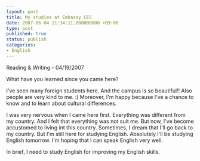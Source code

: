 ```yaml
---
layout: post
title: My studies at Embassy CES
date: 2007-06-04 21:34:11.000000000 +09:00
type: post
published: true
status: publish
categories:
- English
---
```

Reading & Writing - 04/19/2007

What have you learned since you came here?

I've seen many foreign students here. And the campus is so beautiful!! Also people are very kind to me. :) Moreover, I'm happy because I've a chance to know and to learn about cultural differences.

I was very nervous when I came here first. Everything was different from my country. And I felt that everything was not suit me. But now, I've become accustomed to living int this country. Sometimes, I dream that I'll go back to my country. But I'm still here for studying English. Absolutely I'll be studying English tomorrow. I'm hoping that I can speak English very well.

In brief, I need to study English for improving my English skills.
